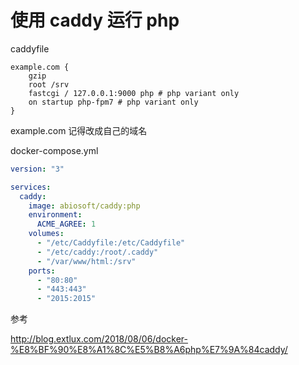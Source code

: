 # 使用 caddy 运行 php


<!--
ID: 4656403a-3637-469e-8b2c-978b0624319a
Status: publish
Date: 2019-06-15T15:11:02
Modified: 2020-05-16T10:58:22
wp_id: 93
-->


caddyfile

```
example.com {
    gzip
    root /srv
    fastcgi / 127.0.0.1:9000 php # php variant only
    on startup php-fpm7 # php variant only
}
```

example.com 记得改成自己的域名

docker-compose.yml

```yaml
version: "3"

services:
  caddy:
    image: abiosoft/caddy:php
    environment:
      ACME_AGREE: 1
    volumes:
      - "/etc/Caddyfile:/etc/Caddyfile"
      - "/etc/caddy:/root/.caddy"
      - "/var/www/html:/srv"
    ports:
      - "80:80"
      - "443:443"
      - "2015:2015"
```

参考

http://blog.extlux.com/2018/08/06/docker-%E8%BF%90%E8%A1%8C%E5%B8%A6php%E7%9A%84caddy/